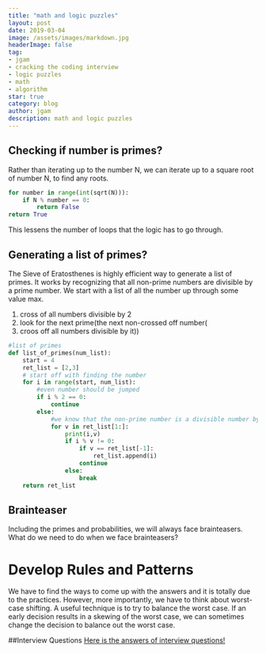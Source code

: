 ```yaml
---
title: "math and logic puzzles"
layout: post
date: 2019-03-04
image: /assets/images/markdown.jpg
headerImage: false
tag:
- jgam
- cracking the coding interview
- logic puzzles
- math
- algorithm
star: true
category: blog
author: jgam
description: math and logic puzzles
---
```


## Checking if number is primes?
Rather than iterating up to the number N, we can iterate up to a square root of number N, to find any roots.
```python
for number in range(int(sqrt(N))):
	if N % number == 0:
		return False
return True
```

This lessens the number of loops that the logic has to go through.

## Generating a list of primes?
The Sieve of Eratosthenes is highly efficient way to generate a list of primes. It works by recognizing that all non-prime numbers are divisible by a prime number. We start with a list of all the number up through some value max.

1. cross of all numbers divisible by 2
2. look for the next prime(the next non-crossed off number(
3. croos off all numbers divisible by it))

```python
#list of primes
def list_of_primes(num_list):
	start = 4
	ret_list = [2,3]
	# start off with finding the number
	for i in range(start, num_list):
		#even number should be jumped
		if i % 2 == 0:
			continue
		else:
			#we know that the non-prime number is a divisible number by prime number
			for v in ret_list[1:]:
				print(i,v)
				if i % v != 0:
					if v == ret_list[-1]:
						ret_list.append(i)
					continue
				else:
					break
	return ret_list

```

##  Brainteaser
Including the primes and probabilities, we will always face brainteasers. What do we need to do when we face brainteasers?
# Develop Rules and Patterns
We have to find the ways to come up with the answers and it is totally due to the practices.
However, more importantly, we have to think about worst-case shifting.  A useful technique is to try to balance the worst case. If an early decision results in a skewing of the worst case, we can sometimes change the decision to balance out the worst case.

##Interview Questions
[Here is the answers of interview questions!](https://github.com/jgam/crackingthecoding/tree/master/chpt6)